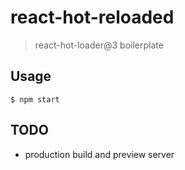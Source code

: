 # react-hot-reloaded

> react-hot-loader@3 boilerplate

## Usage

    $ npm start

## TODO

- production build and preview server
